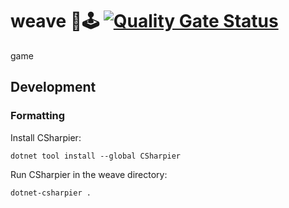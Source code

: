 # weave 🧵🕹️ [![Quality Gate Status](https://sonarcloud.io/api/project_badges/measure?project=weave-game_weave&metric=alert_status)](https://sonarcloud.io/summary/new_code?id=weave-game_weave)

game

## Development

### Formatting

Install CSharpier:

```
dotnet tool install --global CSharpier
```

Run CSharpier in the weave directory:

```
dotnet-csharpier .
```
